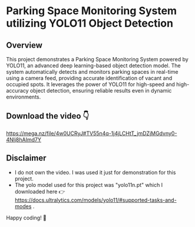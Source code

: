 # Parking Space Monitoring System utilizing YOLO11 Object Detection

## Overview
This project demonstrates a Parking Space Monitoring System powered by YOLO11, an advanced deep learning-based object detection model. The system automatically detects and monitors parking spaces in real-time using a camera feed, providing accurate identification of vacant and occupied spots. It leverages the power of YOLO11 for high-speed and high-accuracy object detection, ensuring reliable results even in dynamic environments.

## Download the video 👇
https://mega.nz/file/4w0UCRyJ#TV55n4q-1j4jLCHtT_jmDZjMGdvny0-4Nlj8hAImd7Y 

## Disclaimer
- I do not own the video. I was used it just for demonstration for this project.
- The yolo model used for this project was "yolo11n.pt" which I downloaded here 👉https://docs.ultralytics.com/models/yolo11/#supported-tasks-and-modes .

Happy coding! 💜